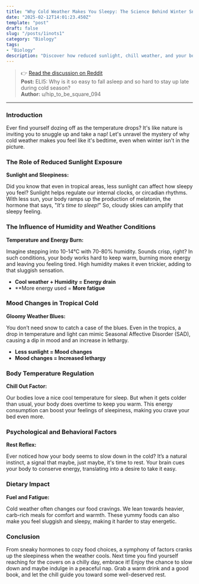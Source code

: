```yaml
---
title: "Why Cold Weather Makes You Sleepy: The Science Behind Winter Snoozing"
date: "2025-02-12T14:01:23.450Z"
template: "post"
draft: false
slug: "/posts/1inots1"
category: "Biology"
tags:
- "Biology"
description: "Discover how reduced sunlight, chill weather, and your body's response make staying awake a challenge."
---
```

>👉 [Read the discussion on Reddit](https://www.reddit.com/r/explainlikeimfive/comments/1inots1)  
>**Post:** ELI5: Why is it so easy to fall asleep and so hard to stay up late during cold season?  
>**Author:** u/hip_to_be_square_094  
---

### Introduction

Ever find yourself dozing off as the temperature drops? It's like nature is inviting you to snuggle up and take a nap! Let's unravel the mystery of why cold weather makes you feel like it's bedtime, even when winter isn't in the picture.

### The Role of Reduced Sunlight Exposure

**Sunlight and Sleepiness:** 

Did you know that even in tropical areas, less sunlight can affect how sleepy you feel? Sunlight helps regulate our internal clocks, or circadian rhythms. With less sun, your body ramps up the production of melatonin, the hormone that says, "_It's time to sleep!_" So, cloudy skies can amplify that sleepy feeling.

### The Influence of Humidity and Weather Conditions

**Temperature and Energy Burn:**

Imagine stepping into 10-14°C with 70-80% humidity. Sounds crisp, right? In such conditions, your body works hard to keep warm, burning more energy and leaving you feeling tired. High humidity makes it even trickier, adding to that sluggish sensation.

- **Cool weather + Humidity = Energy drain**
- **More energy used = **More fatigue**

### Mood Changes in Tropical Cold

**Gloomy Weather Blues:**

You don’t need snow to catch a case of the blues. Even in the tropics, a drop in temperature and light can mimic Seasonal Affective Disorder (SAD), causing a dip in mood and an increase in lethargy.

- **Less sunlight = Mood changes**
- **Mood changes = Increased lethargy**

### Body Temperature Regulation

**Chill Out Factor:**

Our bodies love a nice cool temperature for sleep. But when it gets colder than usual, your body does overtime to keep you warm. This energy consumption can boost your feelings of sleepiness, making you crave your bed even more.

### Psychological and Behavioral Factors

**Rest Reflex:**

Ever noticed how your body seems to slow down in the cold? It’s a natural instinct, a signal that maybe, just maybe, it's time to rest. Your brain cues your body to conserve energy, translating into a desire to take it easy.

### Dietary Impact

**Fuel and Fatigue:**

Cold weather often changes our food cravings. We lean towards heavier, carb-rich meals for comfort and warmth. These yummy foods can also make you feel sluggish and sleepy, making it harder to stay energetic.

### Conclusion

From sneaky hormones to cozy food choices, a symphony of factors cranks up the sleepiness when the weather cools. Next time you find yourself reaching for the covers on a chilly day, embrace it! Enjoy the chance to slow down and maybe indulge in a peaceful nap. Grab a warm drink and a good book, and let the chill guide you toward some well-deserved rest.